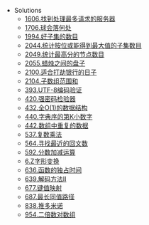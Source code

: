 <!-- docs/_sidebar.md created by koko-docsify_sidebarTool -->

- Solutions
  - [1606.找到处理最多请求的服务器](Solutions/1606.找到处理最多请求的服务器.md)
  - [1706.球会落何处](Solutions/1706.球会落何处.md)
  - [1994.好子集的数目](Solutions/1994.好子集的数目.md)
  - [2044.统计按位或能得到最大值的子集数目](Solutions/2044.统计按位或能得到最大值的子集数目.md)
  - [2049.统计最高分的节点数目](Solutions/2049.统计最高分的节点数目.md)
  - [2055.蜡烛之间的盘子](Solutions/2055.蜡烛之间的盘子.md)
  - [2100.适合打劫银行的日子](Solutions/2100.适合打劫银行的日子.md)
  - [2104.子数组范围和](Solutions/2104.子数组范围和.md)
  - [393.UTF-8编码验证](Solutions/393.UTF-8编码验证.md)
  - [420.强密码检验器](Solutions/420.强密码检验器.md)
  - [432.全O(1)的数据结构](Solutions/432.全O(1)的数据结构.md)
  - [440.字典序的第K小数字](Solutions/440.字典序的第K小数字.md)
  - [442.数组中重复的数据](Solutions/442.数组中重复的数据.md)
  - [537.复数乘法](Solutions/537.复数乘法.md)
  - [564.寻找最近的回文数](Solutions/564.寻找最近的回文数.md)
  - [592.分数加减运算](Solutions/592.分数加减运算.md)
  - [6.Z字形变换](Solutions/6.Z字形变换.md)
  - [636.函数的独占时间](Solutions/636.函数的独占时间.md)
  - [639.解码方法II](Solutions/639.解码方法II.md)
  - [677.键值映射](Solutions/677.键值映射.md)
  - [687.最长同值路径](Solutions/687.最长同值路径.md)
  - [838.推多米诺](Solutions/838.推多米诺.md)
  - [954.二倍数对数组](Solutions/954.二倍数对数组.md)
 